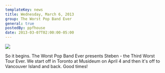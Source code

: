 ```yaml
---
templateKey: news
title: Wednesday, March 6, 2013
group: The Worst Pop Band Ever
general: true
postedBy: ppfhouse
date: 2013-03-07T02:00:00-05:00
---
```

![](https://scontent-sea1-1.xx.fbcdn.net/hphotos-xaf1/v/t1.0-9/535632_10152615043535511_522185080_n.jpg?oh=faf113c536774847c16013b8dae0e01b&oe=563EA9A5)

So it begins. The Worst Pop Band Ever presents Steben - the Third Worst Tour Ever. We start off in Toronto at Musideum on April 4 and then it's off to Vancouver Island and back. Good times!